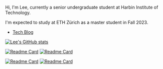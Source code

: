 Hi, I'm Lee, currently a senior undergraduate student at Harbin Institute of Technology. 

I'm expected to study at ETH Zürich as a master student in Fall 2023.

* [Tech Blog](https://lee-abcde.github.io/)

[![Lee's GitHub stats](https://github-readme-stats.vercel.app/api?username=Lee-abcde&show_owner==True&theme=great-gatsby)](https://github.com/anuraghazra/github-readme-stats)



[![Readme Card](https://github-readme-stats.vercel.app/api/pin/?username=taichi-dev&repo=taichi&show_owner==True&theme=great-gatsby)](https://github.com/taichi-dev/taichi)  [![Readme Card](https://github-readme-stats.vercel.app/api/pin/?username=Lee-abcde&repo=MPM-World&show_owner==True&theme=great-gatsby)](https://github.com/Lee-abcde/MPM-World)

 [![Readme Card](https://github-readme-stats.vercel.app/api/pin/?username=Global-CS-application&repo=global-cs-application.github.io&show_owner==True&theme=great-gatsby)](https://github.com/Global-CS-application/global-cs-application.github.io) [![Readme Card](https://github-readme-stats.vercel.app/api/pin/?username=opencsapp&repo=opencsapp.github.io&show_owner==True&theme=great-gatsby)](https://github.com/opencsapp/opencsapp.github.io)

<!--
**Lee-abcde/Lee-abcde** is a ✨ _special_ ✨ repository because its `README.md` (this file) appears on your GitHub profile.

Here are some ideas to get you started:

- 🔭 I’m currently working on ...
- 🌱 I’m currently learning ...
- 👯 I’m looking to collaborate on ...
- 🤔 I’m looking for help with ...
- 💬 Ask me about ...
- 📫 How to reach me: ...
- 😄 Pronouns: ...
- ⚡ Fun fact: ...
-->
